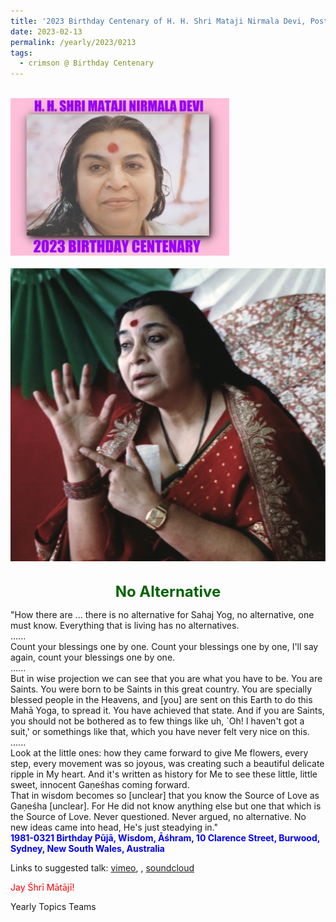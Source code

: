 ```yaml
---
title: '2023 Birthday Centenary of H. H. Shri Mataji Nirmala Devi, Post 5'
date: 2023-02-13
permalink: /yearly/2023/0213
tags:
  - crimson @ Birthday Centenary
---
```


<br>
<div style="text-align: left"><img src="/images/100Years.jpg" width="350" /></div><br>

<div style="text-align: center"><img src="/images/image1110.png" /></div>

<br>
<p style="color:DarkGreen; text-align:center">
<font size="+2"><b>No Alternative</b><br></font>
</p>

<p>
"How there are ... there is no alternative for Sahaj Yog, no alternative, one must know. Everything that is living has no alternatives.<br>
......<br>
Count your blessings one by one. Count your blessings one by one, I'll say again, count your blessings one by one.<br>
......<br>
But in wise projection we can see that you are what you have to be. You are Saints. You were born to be Saints in this great country. You are specially blessed people in the Heavens, and [you] are sent on this Earth to do this Mahā Yoga, to spread it. You have achieved that state. And if you are Saints, you should not be bothered as to few things like uh, `Oh! I haven't got a suit,' or somethings like that, which you have never felt very nice on this.<br>
......<br>
Look at the little ones: how they came forward to give Me flowers, every step, every movement was so joyous, was creating such a beautiful delicate ripple in My heart. And it's written as history for Me to see these little, little sweet, innocent Gaṇeśhas coming forward.<br>
That in wisdom becomes so [unclear] that you know the Source of Love as Gaṇeśha [unclear]. For He did not know anything else but one that which is the Source of Love. Never questioned. Never argued, no alternative. No new ideas came into head, He's just steadying in."<br>
<font color="blue"><b>1981-0321 Birthday Pūjā, Wisdom, Āśhram, 10 Clarence Street, Burwood, Sydney, New South Wales, Australia</b></font><br>
</p>

Links to suggested talk: <a href="https://vimeo.com/280682283"> vimeo</a>, , <a href="https://soundcloud.com/nirmala-vidya-portal/1981-0321-birthday-puja-talk"> soundcloud</a><br>

<p style="color:red;">Jay Śhrī Mātājī!<br></p>

<p>Yearly Topics Teams</p>